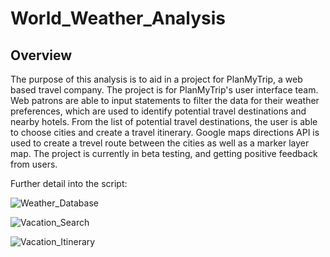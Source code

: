 # World_Weather_Analysis

## Overview

The purpose of this analysis is to aid in a project for PlanMyTrip, a web based travel company. The project is for PlanMyTrip's user interface team. Web patrons are able to input statements to filter the data for their weather preferences, which are used to identify potential travel destinations and nearby hotels. From the list of potential travel destinations, the user is able to choose cities and create a travel itinerary. Google maps directions API is used to create a trevel route between the cities as well as a marker layer map. The project is currently in beta testing, and getting positive feedback from users. 

Further detail into the script:

![Weather_Database](/Weather_Database/Weather_Database.ipynb)

![Vacation_Search](/Vacation_Search/Vacation_Search.ipynb)

![Vacation_Itinerary](/Vacation_Itinerary/Vacation_Itinerary.ipynb)
